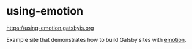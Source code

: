 # using-emotion

https://using-emotion.gatsbyjs.org

Example site that demonstrates how to build Gatsby sites with
[emotion](https://github.com/emotion-js/emotion).
